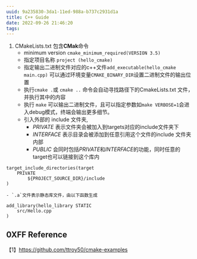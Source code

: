 ```yaml
---
uuid: 9a235830-3da1-11ed-988a-b737c2931d1a
title: C++ Guide
date: 2022-09-26 21:46:20
tags:
---
```

1. CMakeLists.txt
包含**CMak**命令
    - minimum version `cmake_minimum_required(VERSION 3.5)`
    - 指定项目名称 `project (hello_cmake)`
    - 指定输出二进制文件对应的c++文件`add_executable(hello_cmake main.cpp)`
可以通过环境变量`CMAKE_BINARY_DIR`设置二进制文件的输出位置
    - 执行`cmake .`或 `cmake ..` 命令会自动寻找路径下的CmakeLists.txt 文件，并执行其中的内容
    - 执行 `make` 可以输出二进制文件，且可以指定参数如`make VERBOSE=1`会进入debug模式，终端会输出更多细节。
    - 引入外部的 include 文件夹, 
        - *PRIVATE* 表示文件夹会被加入到targets对应的include文件夹下
        - *INTERFACE* 表示目录会被添加到任意引用这个文件的include 文件夹内部
        - *PUBLIC* 会同时包括*PRIVATE*和*INTERFACE*的功能，同时任意的target也可以链接到这个库内
```
target_include_directories(target
    PRIVATE
        ${PROJECT_SOURCE_DIR}/include
)
```

    - `.a`文件表示静态库文件，由以下函数生成

```
add_library(hello_library STATIC
    src/Hello.cpp
)
```











## 0XFF Reference
【1】https://github.com/ttroy50/cmake-examples